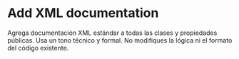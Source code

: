 # Add XML documentation
Agrega documentación XML estándar a todas las clases y propiedades públicas.
Usa un tono técnico y formal.
No modifiques la lógica ni el formato del código existente.
